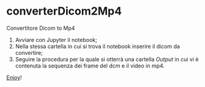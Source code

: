 # converterDicom2Mp4
Convertitore Dicom to Mp4
1. Avviare con Jupyter il notebook;
1. Nella stessa cartella in cui si trova il notebook inserire il dicom da convertire;
1. Seguire la procedura per la quale si otterrà una cartella *Output* in cui vi è contenuta la sequenza dei frame del dcm e il video in mp4.

[Enjoy](https://github.com/roccoscicchitano001/)! 

